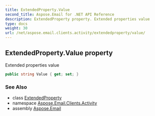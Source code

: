 ```yaml
---
title: ExtendedProperty.Value
second_title: Aspose.Email for .NET API Reference
description: ExtendedProperty property. Extended properties value
type: docs
weight: 30
url: /net/aspose.email.clients.activity/extendedproperty/value/
---
```

## ExtendedProperty.Value property

Extended properties value

```csharp
public string Value { get; set; }
```

### See Also

* class [ExtendedProperty](../)
* namespace [Aspose.Email.Clients.Activity](../../extendedproperty/)
* assembly [Aspose.Email](../../../)


